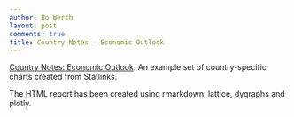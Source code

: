 ```yaml
---
author: Bo Werth
layout: post
comments: true
title: Country Notes - Economic Outlook
---
```


[Country Notes: Economic Outlook](rdata.work/cneo2016/articles/can.html). An example set of country-specific charts created from Statlinks.

The HTML report has been created using rmarkdown, lattice, dygraphs and plotly.
